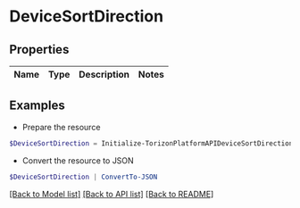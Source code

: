 # DeviceSortDirection
## Properties

Name | Type | Description | Notes
------------ | ------------- | ------------- | -------------

## Examples

- Prepare the resource
```powershell
$DeviceSortDirection = Initialize-TorizonPlatformAPIDeviceSortDirection 
```

- Convert the resource to JSON
```powershell
$DeviceSortDirection | ConvertTo-JSON
```

[[Back to Model list]](../README.md#documentation-for-models) [[Back to API list]](../README.md#documentation-for-api-endpoints) [[Back to README]](../README.md)

